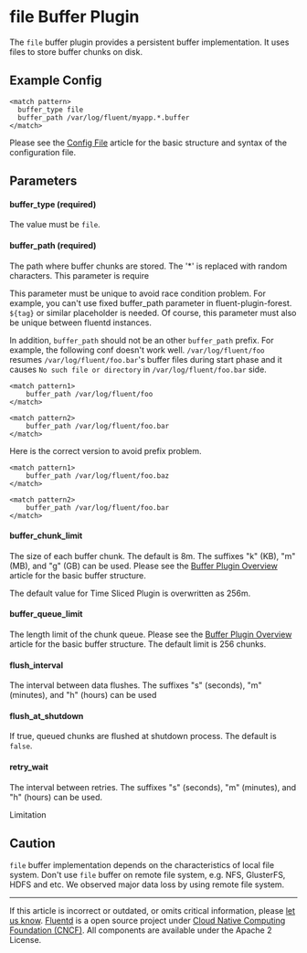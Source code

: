 file Buffer Plugin
==================

The `file` buffer plugin provides a persistent buffer implementation. It
uses files to store buffer chunks on disk.


Example Config
--------------

``` {.CodeRay}
<match pattern>
  buffer_type file
  buffer_path /var/log/fluent/myapp.*.buffer
</match>
```
Please see the [Config File](config-file) article for the basic
structure and syntax of the configuration file.

Parameters
----------

#### buffer\_type (required)

The value must be `file`.

#### buffer\_path (required)

The path where buffer chunks are stored. The '\*' is replaced with
random characters. This parameter is require

This parameter must be unique to avoid race condition problem. For
example, you can't use fixed buffer\_path parameter in
fluent-plugin-forest. `${tag}` or similar placeholder is needed. Of
course, this parameter must also be unique between fluentd instances.

In addition, `buffer_path` should not be an other `buffer_path` prefix.
For example, the following conf doesn't work well. `/var/log/fluent/foo`
resumes `/var/log/fluent/foo.bar`'s buffer files during start phase and
it causes `No such file or directory` in `/var/log/fluent/foo.bar` side.

``` {.CodeRay}
<match pattern1>
    buffer_path /var/log/fluent/foo
</match>

<match pattern2>
    buffer_path /var/log/fluent/foo.bar
</match>
```

Here is the correct version to avoid prefix problem.

``` {.CodeRay}
<match pattern1>
    buffer_path /var/log/fluent/foo.baz
</match>

<match pattern2>
    buffer_path /var/log/fluent/foo.bar
</match>
```

#### buffer\_chunk\_limit

The size of each buffer chunk. The default is 8m. The suffixes "k" (KB),
"m" (MB), and "g" (GB) can be used. Please see the [Buffer Plugin
Overview](buffer-plugin-overview) article for the basic buffer
structure.

The default value for Time Sliced Plugin is overwritten as 256m.

#### buffer\_queue\_limit

The length limit of the chunk queue. Please see the [Buffer Plugin
Overview](buffer-plugin-overview) article for the basic buffer
structure. The default limit is 256 chunks.

#### flush\_interval

The interval between data flushes. The suffixes "s" (seconds), "m"
(minutes), and "h" (hours) can be used

#### flush\_at\_shutdown

If true, queued chunks are flushed at shutdown process. The default is
`false`.

#### retry\_wait

The interval between retries. The suffixes "s" (seconds), "m" (minutes),
and "h" (hours) can be used.

Limitation

Caution
-------

`file` buffer implementation depends on the characteristics of local
file system. Don't use `file` buffer on remote file system, e.g. NFS,
GlusterFS, HDFS and etc. We observed major data loss by using remote
file system.


------------------------------------------------------------------------

If this article is incorrect or outdated, or omits critical information,
please [let us
know](https://github.com/fluent/fluentd-docs/issues?state=open).
[Fluentd](http://www.fluentd.org/) is a open source project under [Cloud
Native Computing Foundation (CNCF)](https://cncf.io/). All components
are available under the Apache 2 License.
